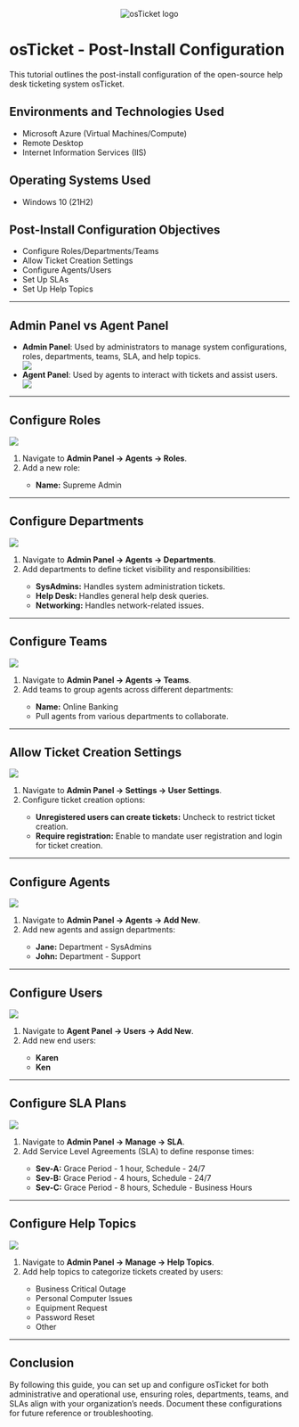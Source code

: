 
<p align="center">
<img src="https://i.imgur.com/Clzj7Xs.png" alt="osTicket logo"/>
</p>

<h1>osTicket - Post-Install Configuration</h1>
This tutorial outlines the post-install configuration of the open-source help desk ticketing system osTicket.<br />


<h2>Environments and Technologies Used</h2>

- Microsoft Azure (Virtual Machines/Compute)
- Remote Desktop
- Internet Information Services (IIS)

<h2>Operating Systems Used </h2>

- Windows 10</b> (21H2)

<h2>Post-Install Configuration Objectives</h2>

- Configure Roles/Departments/Teams
- Allow Ticket Creation Settings
- Configure Agents/Users
- Set Up SLAs
- Set Up Help Topics

<hr>

<h2>Admin Panel vs Agent Panel</h2>
<ul>
    <li><strong>Admin Panel</strong>: Used by administrators to manage system configurations, roles, departments, teams, SLA, and help topics.</li>
    <img src="https://github.com/user-attachments/assets/66f3c4e7-569a-4a6e-bea1-9b398116249d">
    <li><strong>Agent Panel</strong>: Used by agents to interact with tickets and assist users.</li>
    <img src="https://github.com/user-attachments/assets/c60bdcea-d01b-411a-aec9-643b5fa0090e">
</ul>

<hr>

<h2>Configure Roles</h2>
<img src="https://github.com/user-attachments/assets/ffc44800-d1b2-4b10-89e8-de4b81dbe21b">
<ol>
    <li>Navigate to <strong>Admin Panel -> Agents -> Roles</strong>.</li>
    <li>Add a new role:</li>
    <ul>
        <li><strong>Name:</strong> Supreme Admin</li>
    </ul>
</ol>

<hr>

<h2>Configure Departments</h2>
<img src="https://github.com/user-attachments/assets/06b1cfa7-e728-4d9b-8162-624f243ad9ae">
<ol>
    <li>Navigate to <strong>Admin Panel -> Agents -> Departments</strong>.</li>
    <li>Add departments to define ticket visibility and responsibilities:</li>
    <ul>
        <li><strong>SysAdmins:</strong> Handles system administration tickets.</li>
        <li><strong>Help Desk:</strong> Handles general help desk queries.</li>
        <li><strong>Networking:</strong> Handles network-related issues.</li>
    </ul>
</ol>

<hr>

<h2>Configure Teams</h2>
<img src="https://github.com/user-attachments/assets/d3910e60-573e-4c10-a577-53b4fe25b3ad">
<ol>
    <li>Navigate to <strong>Admin Panel -> Agents -> Teams</strong>.</li>
    <li>Add teams to group agents across different departments:</li>
    <ul>
        <li><strong>Name:</strong> Online Banking</li>
        <li>Pull agents from various departments to collaborate.</li>
    </ul>
</ol>

<hr>

<h2>Allow Ticket Creation Settings</h2>
<img src="https://github.com/user-attachments/assets/7d6230b6-ca96-4a9e-8412-e976a931feb8">
<ol>
    <li>Navigate to <strong>Admin Panel -> Settings -> User Settings</strong>.</li>
    <li>Configure ticket creation options:</li>
    <ul>
        <li><strong>Unregistered users can create tickets:</strong> Uncheck to restrict ticket creation.</li>
        <li><strong>Require registration:</strong> Enable to mandate user registration and login for ticket creation.</li>
    </ul>
</ol>

<hr>

<h2>Configure Agents</h2>
<img src="https://github.com/user-attachments/assets/a54ae354-ca81-4df0-93c5-3f40f5927999">
<ol>
    <li>Navigate to <strong>Admin Panel -> Agents -> Add New</strong>.</li>
    <li>Add new agents and assign departments:</li>
    <ul>
        <li><strong>Jane:</strong> Department - SysAdmins</li>
        <li><strong>John:</strong> Department - Support</li>
    </ul>
</ol>

<hr>

<h2>Configure Users</h2>
<img src="https://github.com/user-attachments/assets/26f7697e-6851-4147-aa06-854f28e91061">
<ol>
    <li>Navigate to <strong>Agent Panel -> Users -> Add New</strong>.</li>
    <li>Add new end users:</li>
    <ul>
        <li><strong>Karen</strong></li>
        <li><strong>Ken</strong></li>
    </ul>
</ol>

<hr>

<h2>Configure SLA Plans</h2>
<img src="https://github.com/user-attachments/assets/946725f4-5d9d-42c7-a6b4-6251c197307e">
<ol>
    <li>Navigate to <strong>Admin Panel -> Manage -> SLA</strong>.</li>
    <li>Add Service Level Agreements (SLA) to define response times:</li>
    <ul>
        <li><strong>Sev-A:</strong> Grace Period - 1 hour, Schedule - 24/7</li>
        <li><strong>Sev-B:</strong> Grace Period - 4 hours, Schedule - 24/7</li>
        <li><strong>Sev-C:</strong> Grace Period - 8 hours, Schedule - Business Hours</li>
    </ul>
</ol>

<hr>

<h2>Configure Help Topics</h2>
<img src="https://github.com/user-attachments/assets/77af9d0b-7e54-4039-abee-bf15014b827f">
<ol>
    <li>Navigate to <strong>Admin Panel -> Manage -> Help Topics</strong>.</li>
    <li>Add help topics to categorize tickets created by users:</li>
    <ul>
        <li>Business Critical Outage</li>
        <li>Personal Computer Issues</li>
        <li>Equipment Request</li>
        <li>Password Reset</li>
        <li>Other</li>
    </ul>
</ol>

<hr>

<h2>Conclusion</h2>
<p>By following this guide, you can set up and configure osTicket for both administrative and operational use, ensuring roles, departments, teams, and SLAs align with your organization’s needs. Document these configurations for future reference or troubleshooting.</p>
